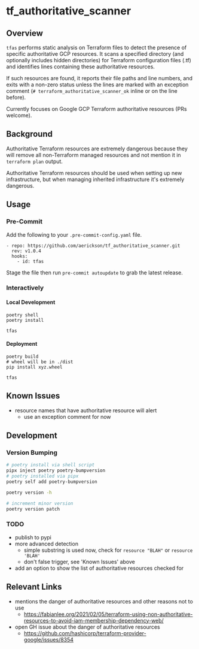 # tf_authoritative_scanner

## Overview

`tfas` performs static analysis on Terraform files to detect the presence of specific authoritative GCP resources. It scans a specified directory (and optionally includes hidden directories) for Terraform configuration files (.tf) and identifies lines containing these authoritative resources.

If such resources are found, it reports their file paths and line numbers, and exits with a non-zero status unless the lines are marked with an exception comment (`# terraform_authoritative_scanner_ok` inline or on the line before).

Currently focuses on Google GCP Terraform authoritative resources (PRs welcome).

## Background

Authoritative Terraform resources are extremely dangerous because they will remove all non-Terraform managed resources and not mention it in `terraform plan` output.

Authoritative Terraform resources should be used when setting up new infrastructure, but when managing inherited infrastructure it's extremely dangerous.

## Usage

### Pre-Commit

Add the following to your `.pre-commit-config.yaml` file.

```
- repo: https://github.com/aerickson/tf_authoritative_scanner.git
  rev: v1.0.4
  hooks:
    - id: tfas
```

Stage the file then run `pre-commit autoupdate` to grab the latest release.

### Interactively

#### Local Development

```
poetry shell
poetry install

tfas
```

#### Deployment

```
poetry build
# wheel will be in ./dist
pip install xyz.wheel

tfas
```

## Known Issues

- resource names that have authoritative resource will alert
  - use an exception comment for now

## Development

### Version Bumping

```bash
# poetry install via shell script
pipx inject poetry poetry-bumpversion
# poetry installed via pipx
poetry self add poetry-bumpversion

poetry version -h

# increment minor version
poetry version patch
```

### TODO

- publish to pypi
- more advanced detection
  - simple substring is used now, check for `resource "BLAH"` or `resource 'BLAH'`
  - don't false trigger, see 'Known Issues' above
- add an option to show the list of authoritative resources checked for

## Relevant Links

- mentions the danger of authoritative resources and other reasons not to use
  - https://fabianlee.org/2021/02/05/terraform-using-non-authoritative-resources-to-avoid-iam-membership-dependency-web/
- open GH issue about the danger of authoritative resources
  - https://github.com/hashicorp/terraform-provider-google/issues/8354
